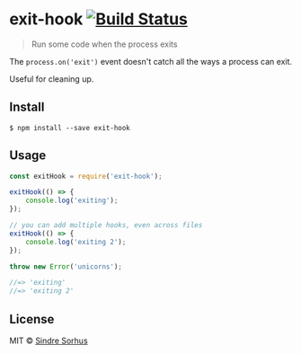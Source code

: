 # exit-hook [![Build Status](https://travis-ci.org/sindresorhus/exit-hook.svg?branch=master)](https://travis-ci.org/sindresorhus/exit-hook)

> Run some code when the process exits

The `process.on('exit')` event doesn't catch all the ways a process can exit.

Useful for cleaning up.


## Install

```
$ npm install --save exit-hook
```


## Usage

```js
const exitHook = require('exit-hook');

exitHook(() => {
	console.log('exiting');
});

// you can add multiple hooks, even across files
exitHook(() => {
	console.log('exiting 2');
});

throw new Error('unicorns');

//=> 'exiting'
//=> 'exiting 2'
```


## License

MIT © [Sindre Sorhus](http://sindresorhus.com)
